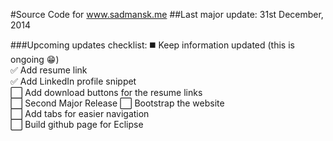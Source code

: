 #Source Code for www.sadmansk.me
##Last major update: 31st December, 2014

###Upcoming updates checklist:
   :black_medium_square: Keep information updated (this is ongoing :grin:)  
   :white_check_mark: Add resume link  
   :white_check_mark: Add LinkedIn profile snippet  
   :white_large_square: Add download buttons for the resume links  
   :white_large_square: Second Major Release
   :white_large_square: Bootstrap the website  
   :white_large_square: Add tabs for easier navigation  
   :white_large_square: Build github page for Eclipse  
